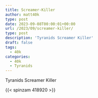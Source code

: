 ```yaml
---
title: Screamer-Killer
author: matt40k
type: post
date: 2023-09-08T00:00:01+00:00
url: /2023/09/screamer-killer/
type: post
description: 'Tyranids Screamer Killer'
draft: false
tags: 
  - 40k
categories:
  - 40k
  - Tyranids
---
```

Tyranids Screamer Killer

{{< spinzam 418920 >}}
